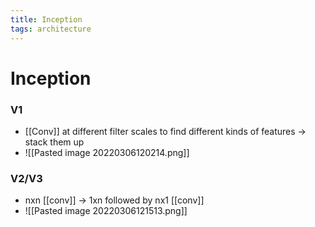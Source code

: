 ```yaml
---
title: Inception
tags: architecture
---
```


# Inception

### V1
- [[Conv]] at different filter scales to find different kinds of features -> stack them up
- ![[Pasted image 20220306120214.png]]

### V2/V3
- nxn [[conv]] -> 1xn followed by nx1 [[conv]]
- ![[Pasted image 20220306121513.png]]




























